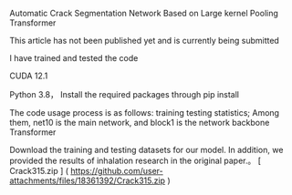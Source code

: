 Automatic Crack Segmentation Network Based on Large kernel Pooling Transformer

This article has not been published yet and is currently being submitted

I have trained and tested the code

CUDA 12.1

Python 3.8， Install the required packages through pip install


The code usage process is as follows: training testing statistics; Among them, net10 is the main network, and block1 is the network backbone Transformer


Download the training and testing datasets for our model. In addition, we provided the results of inhalation research in the original paper.。
[ Crack315.zip ] ( https://github.com/user-attachments/files/18361392/Crack315.zip )


